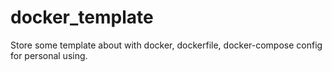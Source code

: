 # docker_template
Store some template about with docker, dockerfile, docker-compose config for personal using.
